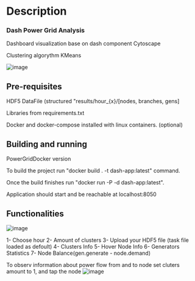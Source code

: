 # Description

### Dash Power Grid Analysis

Dashboard visualization base on dash component Cytoscape

Clustering algorythm KMeans

![image](https://user-images.githubusercontent.com/83120622/173435540-a10cf463-f9c6-41f4-a3e0-f7c11090581d.png)

## Pre-requisites 

HDF5 DataFile (structured "results/hour_{x}/[nodes, branches, gens]

Libraries from requirements.txt

Docker and docker-compose installed with linux containers. (optional)


## Building and running

PowerGridDocker version 

To build the project run "docker build . -t dash-app:latest" command.

Once the build finishes run "docker run -P -d dash-app:latest". 

Application should start and be reachable at localhost:8050

## Functionalities

![image](https://user-images.githubusercontent.com/83120622/173435875-32061c3e-525f-4cc9-bda4-b30bad6ea685.png)

1- Choose hour 
2- Amount of clusters
3- Upload your HDF5 file (task file loaded as defoult)
4- Clusters Info
5- Hover Node Info
6- Generators Statistics
7- Node Balance(gen.generate - node.demand)

To observ information about power flow from and to node set cluters amount to 1, and tap the node
![image](https://user-images.githubusercontent.com/83120622/173435656-9e76d0e3-c830-47db-9349-22f2ea82bc6d.png)


